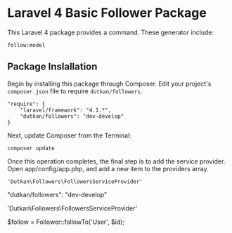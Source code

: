 # Laravel 4 Basic Follower Package
This Laravel 4 package provides a command. These generator include:

`follow:model`

## Package Inslallation

Begin by installing this package through Composer. Edit your project's `composer.json` file to require `dutkan/followers`.

	"require": {
		"laravel/framework": "4.1.*",
		"dutkan/followers": "dev-develop"
	}

Next, update Composer from the Terminal:

	composer update

Once this operation completes, the final step is to add the service provider. Open app/config/app.php, and add a new item to the providers array.

	'Dutkan\Followers\FollowersServiceProvider'

"dutkan/followers": "dev-develop"

'Dutkan\Followers\FollowersServiceProvider'

$follow = Follower::followTo('User', $id);

